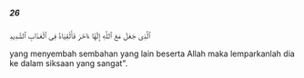 ##### 26

<span class="ayah">ٱلَّذِى جَعَلَ مَعَ ٱللَّهِ إِلَٰهًا ءَاخَرَ فَأَلْقِيَاهُ فِى ٱلْعَذَابِ ٱلشَّدِيدِ</span>

<span class="ayah_translation">yang menyembah sembahan yang lain beserta Allah maka lemparkanlah dia ke dalam siksaan yang sangat".</span>
